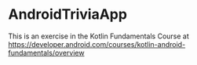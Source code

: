 # AndroidTriviaApp
This is an exercise in the Kotlin Fundamentals Course at https://developer.android.com/courses/kotlin-android-fundamentals/overview
